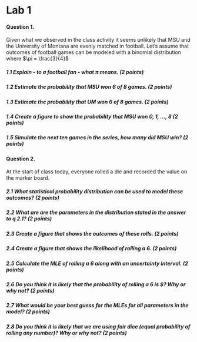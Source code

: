 # Lab 1


#### Question 1.

Given what we observed in the class activity it seems unlikely that MSU
and the University of Montana are evenly matched in football. Let’s
assume that outcomes of football games can be modeled with a binomial
distribution where $\pi = \frac{3}{4}$

##### 1.1 Explain - to a football fan - what $\pi$ means. (2 points)

##### 1.2 Estimate the probability that MSU won 6 of 8 games. (2 points)

##### 1.3 Estimate the probability that UM won 6 of 8 games. (2 points)

##### 1.4 Create a figure to show the probability that MSU won 0, 1, …, 8 (2 points)

##### 1.5 Simulate the next ten games in the series, how many did MSU win? (2 points)

#### Question 2.

At the start of class today, everyone rolled a die and recorded the
value on the marker board.

##### 2.1 What statistical probability distribution can be used to model these outcomes? (2 points)

##### 2.2 What are are the parameters in the distribution stated in the answer to q 2.1? (2 points)

##### 2.3 Create a figure that shows the outcomes of these rolls. (2 points)

##### 2.4 Create a figure that shows the likelihood of rolling a 6. (2 points)

##### 2.5 Calculate the MLE of rolling a 6 along with an uncertainty interval. (2 points)

##### 2.6 Do you think it is likely that the probability of rolling a 6 is \$? Why or why not? (2 points)

##### 2.7 What would be your best guess for the MLEs for all parameters in the model? (2 points)

##### 2.8 Do you think it is likely that we are using fair dice (equal probability of rolling any number)? Why or why not? (2 points)
